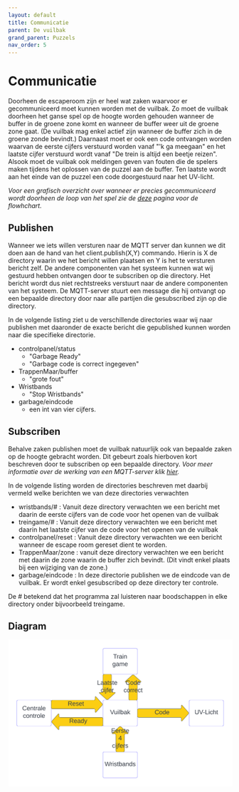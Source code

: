 ```yaml
---
layout: default
title: Communicatie
parent: De vuilbak
grand_parent: Puzzels
nav_order: 5
---
```

# Communicatie
Doorheen de escaperoom zijn er heel wat zaken waarvoor er gecommuniceerd moet kunnen worden met de vuilbak.
Zo moet de vuilbak doorheen het ganse spel op de hoogte worden gehouden wanneer de buffer in de groene zone komt en wanneer de buffer weer uit de groene zone gaat.
(De vuilbak mag enkel actief zijn wanneer de buffer zich in de groene zonde bevindt.)
Daarnaast moet er ook een code ontvangen worden waarvan de eerste cijfers verstuurd worden vanaf "'k ga meegaan" en het laatste cijfer verstuurd wordt vanaf "De trein is altijd een beetje reizen".
Alsook moet de vuilbak ook meldingen geven van fouten die de spelers maken tijdens het oplossen van de puzzel aan de buffer.
Ten laatste wordt aan het einde van de puzzel een code doorgestuurd naar het UV-licht.

*Voor een grafisch overzicht over wanneer er precies gecommuniceerd wordt doorheen de loop van het spel zie de [deze](https://plan-it-b.github.io/ba3-docs/docs/DeVuilbak/DeVuilbak.html) pagina voor de flowhchart.*

## Publishen
Wanneer we iets willen versturen naar de MQTT server dan kunnen we dit doen aan de hand van het client.publish(X,Y) commando.
Hierin is X de directory waarin we het bericht willen plaatsen en Y is het te versturen bericht zelf.
De andere componenten van het systeem kunnen wat wij gestuurd hebben ontvangen door te subscriben op die directory.
Het bericht wordt dus niet rechtstreeks verstuurt naar de andere componenten van het systeem.
De MQTT-server stuurt een message die hij ontvangt op een bepaalde directory door naar alle partijen die gesubscribed zijn op die directory.

In de volgende listing ziet u de verschillende directories waar wij naar publishen met daaronder de exacte bericht die gepublished kunnen worden naar die specifieke directorie. 

- controlpanel/status
  - "Garbage Ready"
  - "Garbage code is correct ingegeven"
- TrappenMaar/buffer
  - "grote fout"
- Wristbands
  - "Stop Wristbands"
- garbage/eindcode
  - een int van vier cijfers.

## Subscriben

Behalve zaken publishen moet de vuilbak natuurlijk ook van bepaalde zaken op de hoogte gebracht worden.
Dit gebeurt zoals hierboven kort beschreven door te subscriben op een bepaalde directory.
*Voor meer informatie over de werking van een MQTT-server klik [hier](https://plan-it-b.github.io/ba3-docs/Communicatie.html).*

In de volgende listing worden de directories beschreven met daarbij vermeld welke berichten we van deze directories verwachten

- wristbands/# : Vanuit deze directory verwachten we een bericht met daarin de eerste cijfers van de code voor het openen van de vuilbak
- treingame/# : Vanuit deze directory verwachten we een bericht met daarin het laatste cijfer van de code voor het openen van de vuilbak
- controlpanel/reset : Vanuit deze directory verwachten we een bericht wanneer de escape room gereset dient te worden. 
- TrappenMaar/zone : vanuit deze directory verwachten we een bericht met daarin de zone waarin de buffer zich bevindt. (Dit vindt enkel plaats bij een wijziging van de zone.)
- garbage/eindcode : In deze directorie publishen we de eindcode van de vuilbak.
Er wordt enkel gesubscribed op deze directory ter controle.

De # betekend dat het programma zal luisteren naar boodschappen in elke directory onder bijvoorbeeld treingame.







## Diagram
![](Communicatie_Diagram.png)

